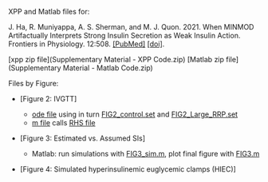 XPP and Matlab files for:

J. Ha, R. Muniyappa, A. S. Sherman, and M. J. Quon. 2021. When MINMOD Artifactually Interprets Strong Insulin Secretion as Weak Insulin Action. Frontiers in Physiology. 12:508. [[PubMed]](https://pubmed.ncbi.nlm.nih.gov/33967818/) [[doi]](https://www.frontiersin.org/articles/10.3389/fphys.2021.601894/full).

[xpp zip file](Supplementary Material - XPP Code.zip)
[Matlab zip file](Supplementary Material - Matlab Code.zip)

Files by Figure:

* [Figure 2: IVGTT]
    * [ode file](IVGTT.ode) using in turn [FIG2_control.set](FIG2_control.set) and [FIG2_Large_RRP.set](FIG2_Large_RRP.set)
    * [m file](FIG2.m) calls [RHS file](IVGTT_ode.m) 

* [Figure 3: Estimated vs. Assumed SIs]
    * Matlab: run simulations with [FIG3_sim.m](FIG3_sim.m), plot final figure with [FIG3.m](FIG3.m)

* [Figure 4: Simulated hyperinsulinemic euglycemic clamps (HIEC)]

